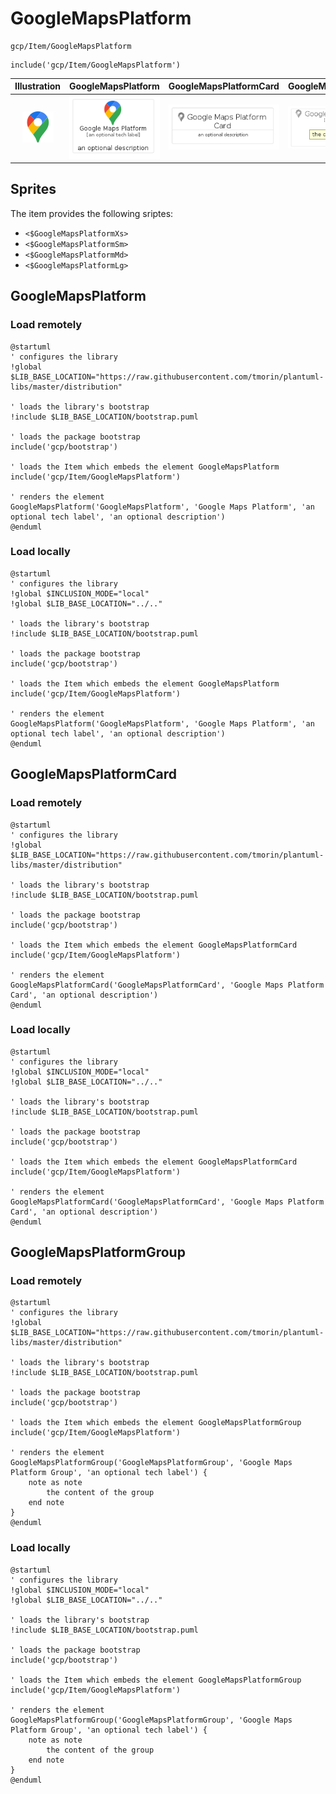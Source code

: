 # GoogleMapsPlatform


```text
gcp/Item/GoogleMapsPlatform
```

```text
include('gcp/Item/GoogleMapsPlatform')
```



| Illustration | GoogleMapsPlatform | GoogleMapsPlatformCard | GoogleMapsPlatformGroup |
| :---: | :---: | :---: | :---: |
| ![illustration for Illustration](../../gcp/Item/GoogleMapsPlatform.png) | ![illustration for GoogleMapsPlatform](../../gcp/Item/GoogleMapsPlatform.Local.png) | ![illustration for GoogleMapsPlatformCard](../../gcp/Item/GoogleMapsPlatformCard.Local.png) | ![illustration for GoogleMapsPlatformGroup](../../gcp/Item/GoogleMapsPlatformGroup.Local.png) |



## Sprites
The item provides the following sriptes:

- `<$GoogleMapsPlatformXs>`
- `<$GoogleMapsPlatformSm>`
- `<$GoogleMapsPlatformMd>`
- `<$GoogleMapsPlatformLg>`





## GoogleMapsPlatform

### Load remotely
```plantuml
@startuml
' configures the library
!global $LIB_BASE_LOCATION="https://raw.githubusercontent.com/tmorin/plantuml-libs/master/distribution"

' loads the library's bootstrap
!include $LIB_BASE_LOCATION/bootstrap.puml

' loads the package bootstrap
include('gcp/bootstrap')

' loads the Item which embeds the element GoogleMapsPlatform
include('gcp/Item/GoogleMapsPlatform')

' renders the element
GoogleMapsPlatform('GoogleMapsPlatform', 'Google Maps Platform', 'an optional tech label', 'an optional description')
@enduml
```

### Load locally
```plantuml
@startuml
' configures the library
!global $INCLUSION_MODE="local"
!global $LIB_BASE_LOCATION="../.."

' loads the library's bootstrap
!include $LIB_BASE_LOCATION/bootstrap.puml

' loads the package bootstrap
include('gcp/bootstrap')

' loads the Item which embeds the element GoogleMapsPlatform
include('gcp/Item/GoogleMapsPlatform')

' renders the element
GoogleMapsPlatform('GoogleMapsPlatform', 'Google Maps Platform', 'an optional tech label', 'an optional description')
@enduml
```

## GoogleMapsPlatformCard

### Load remotely
```plantuml
@startuml
' configures the library
!global $LIB_BASE_LOCATION="https://raw.githubusercontent.com/tmorin/plantuml-libs/master/distribution"

' loads the library's bootstrap
!include $LIB_BASE_LOCATION/bootstrap.puml

' loads the package bootstrap
include('gcp/bootstrap')

' loads the Item which embeds the element GoogleMapsPlatformCard
include('gcp/Item/GoogleMapsPlatform')

' renders the element
GoogleMapsPlatformCard('GoogleMapsPlatformCard', 'Google Maps Platform Card', 'an optional description')
@enduml
```

### Load locally
```plantuml
@startuml
' configures the library
!global $INCLUSION_MODE="local"
!global $LIB_BASE_LOCATION="../.."

' loads the library's bootstrap
!include $LIB_BASE_LOCATION/bootstrap.puml

' loads the package bootstrap
include('gcp/bootstrap')

' loads the Item which embeds the element GoogleMapsPlatformCard
include('gcp/Item/GoogleMapsPlatform')

' renders the element
GoogleMapsPlatformCard('GoogleMapsPlatformCard', 'Google Maps Platform Card', 'an optional description')
@enduml
```

## GoogleMapsPlatformGroup

### Load remotely
```plantuml
@startuml
' configures the library
!global $LIB_BASE_LOCATION="https://raw.githubusercontent.com/tmorin/plantuml-libs/master/distribution"

' loads the library's bootstrap
!include $LIB_BASE_LOCATION/bootstrap.puml

' loads the package bootstrap
include('gcp/bootstrap')

' loads the Item which embeds the element GoogleMapsPlatformGroup
include('gcp/Item/GoogleMapsPlatform')

' renders the element
GoogleMapsPlatformGroup('GoogleMapsPlatformGroup', 'Google Maps Platform Group', 'an optional tech label') {
    note as note
        the content of the group
    end note
}
@enduml
```

### Load locally
```plantuml
@startuml
' configures the library
!global $INCLUSION_MODE="local"
!global $LIB_BASE_LOCATION="../.."

' loads the library's bootstrap
!include $LIB_BASE_LOCATION/bootstrap.puml

' loads the package bootstrap
include('gcp/bootstrap')

' loads the Item which embeds the element GoogleMapsPlatformGroup
include('gcp/Item/GoogleMapsPlatform')

' renders the element
GoogleMapsPlatformGroup('GoogleMapsPlatformGroup', 'Google Maps Platform Group', 'an optional tech label') {
    note as note
        the content of the group
    end note
}
@enduml
```

